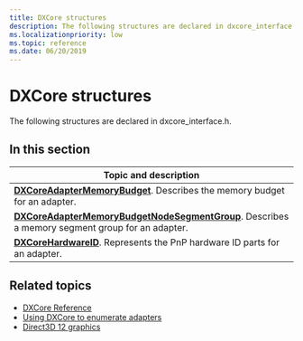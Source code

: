 ```yaml
---
title: DXCore structures
description: The following structures are declared in dxcore_interface.h.
ms.localizationpriority: low
ms.topic: reference
ms.date: 06/20/2019
---
```


# DXCore structures

The following structures are declared in dxcore_interface.h.

## In this section

| Topic and description |
|-|
| [**DXCoreAdapterMemoryBudget**](/windows/win32/api/dxcore_interface/ns-dxcore_interface-dxcoreadaptermemorybudget). Describes the memory budget for an adapter. |
| [**DXCoreAdapterMemoryBudgetNodeSegmentGroup**](/windows/win32/api/dxcore_interface/ns-dxcore_interface-dxcoreadaptermemorybudgetnodesegmentgroup). Describes a memory segment group for an adapter. |
| [**DXCoreHardwareID**](/windows/win32/api/dxcore_interface/ns-dxcore_interface-dxcorehardwareid). Represents the PnP hardware ID parts for an adapter. |

## Related topics

* [DXCore Reference](/windows/win32/dxcore/dxcore-reference)
* [Using DXCore to enumerate adapters](/windows/win32/dxcore/dxcore-enum-adapters)
* [Direct3D 12 graphics](/windows/win32/direct3d12/direct3d-12-graphics)